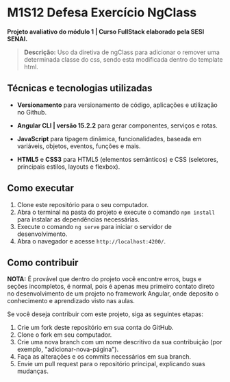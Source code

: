   # M1S12 Defesa Exercício NgClass
**Projeto avaliativo do módulo 1 | Curso FullStack elaborado pela SESI SENAI.**

> **Descrição:** Uso da diretiva de ngClass para adicionar o remover uma determinada classe do css, sendo esta modificada dentro do template html.

## Técnicas e tecnologias utilizadas

+ **Versionamento** para versionamento de código, aplicações e utilização no Github.

+ **Angular CLI | versão 15.2.2** para gerar componentes, serviços e rotas. 

+ **JavaScript** para tipagem dinâmica, funcionalidades, baseada em variáveis, objetos, eventos, funções e mais. 

+ **HTML5** e **CSS3** para HTML5 (elementos semânticos) e CSS (seletores, principais estilos, layouts e flexbox).

## Como executar

1. Clone este repositório para o seu computador. 
2. Abra o terminal na pasta do projeto e execute o comando `npm install` para instalar as dependências necessárias.
3. Execute o comando `ng serve` para iniciar o servidor de desenvolvimento.
4. Abra o navegador e acesse `http://localhost:4200/`.
     
## Como contribuir

**NOTA:** É provável que dentro do projeto você encontre erros, bugs e seções incompletos, é normal, 
pois é apenas meu primeiro contato direto no desenvolvimento de um projeto no framework Angular, 
onde deposito o conhecimento e aprendizado visto nas aulas.

Se você deseja contribuir com este projeto, siga as seguintes etapas: 

1. Crie um fork deste repositório em sua conta do GitHub. 
2. Clone o fork em seu computador. 
3. Crie uma nova branch com um nome descritivo da sua contribuição (por exemplo, "adicionar-nova-página"). 
4. Faça as alterações e os commits necessários em sua branch. 
5. Envie um pull request para o repositório principal, explicando suas mudanças.

